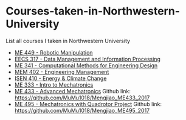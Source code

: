 # Courses-taken-in-Northwestern-University
List all courses I taken in Northwestern University
- [ME 449 - Robotic Manipulation](http://www.mccormick.northwestern.edu/mechanical/courses/descriptions/449-robotic-manipulation.html)
- [EECS 317 - Data Management and Information Processing](http://www.mccormick.northwestern.edu/eecs/courses/descriptions/317.html)
- [ME 341 - Computational Methods for Engineering Design](https://www.mccormick.northwestern.edu/mechanical/courses/descriptions/341-computational-methods-for-engineering-design.html)
- [MEM 402 - Engineering Management](http://www.mccormick.northwestern.edu/engineering-management/curriculum/descriptions/402.html)
- [ISEN 410 - Energy & Climate Change](http://isen.northwestern.edu/isen-410-topics-in-contemporary-energy-and-climate-change)
- [ME 333 - Intro to Mechatronics](http://www.mccormick.northwestern.edu/mechanical/courses/descriptions/333-introduction-to-mechatronics.html)
- [ME 433 - Advanced Mechatronics](http://www.mccormick.northwestern.edu/mechanical/courses/descriptions/433-advanced-mechatronics.html)
Github link: https://github.com/MuMu1018/Mengjiao_ME433_2017
- [ME 495 - Mechatronics with Quadrotor Project](http://www.mccormick.northwestern.edu/mechanical/courses/descriptions/495-applied-mechatronics-quadrotor-design-and-control.html)
Github link: https://github.com/MuMu1018/Mengjiao_ME495_2017

